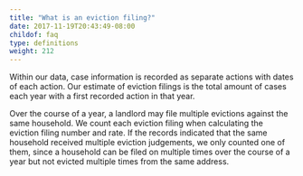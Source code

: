 ```yaml
---
title: "What is an eviction filing?"
date: 2017-11-19T20:43:49-08:00
childof: faq
type: definitions
weight: 212
---
```

Within our data, case information is recorded as separate actions with dates of each action. Our estimate of eviction filings is the total amount of cases each year with a first recorded action in that year. 

Over the course of a year, a landlord may file multiple evictions against the same household. We count each eviction filing when calculating the eviction filing number and rate. If the records indicated that the same household received multiple eviction judgements, we only counted one of them, since a household can be filed on multiple times over the course of a year but not evicted multiple times from the same address.